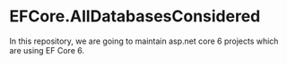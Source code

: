 # EFCore.AllDatabasesConsidered
In this repository, we are going to maintain asp.net core 6 projects which are using EF Core 6.
